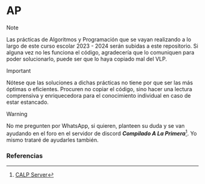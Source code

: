 # AP
> [!NOTE]
> Las prácticas de Algoritmos y Programación que se vayan realizando a lo largo de este curso escolar 2023 - 2024 serán subidas a este repositorio.
> Si alguna vez no les funciona el código, agradecería que lo comuniquen para poder solucionarlo, puede ser que lo haya copiado mal del VLP.

> [!IMPORTANT]
> Nótese que las soluciones a dichas prácticas no tiene por que ser las más óptimas o eficientes. Procuren no copiar el código, sino hacer una lectura comprensiva y enriquecedora para el conocimiento individual en caso de estar estancado.

> [!WARNING]
> No me pregunten por WhatsApp, si quieren, planteen su duda y se van ayudando en el foro en el servidor de discord ***Compilado A La Primera***[^1]. Yo mismo trataré de ayudarles también.

### Referencias
[^1]: [CALP Server](https://discord.gg/JBQknmBxA9)
